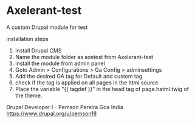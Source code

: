 # Axelerant-test
A custom Drupal module for test

installation steps

1. install Drupal CMS
2. Name the module folder as axetest from Axelerant-test
3. install the module from admin panel
4. Goto Admin > Configurations > Ga Config > adminsettings
5. Add the desired GA tag for Default and custom tag
6. check if the tag is applied on all pages in the html source
7. Place the variable "{{ tagdef }}" in the head tag of page.hatml.twig of the theme.

Drupal Developer I - Pemson Pereira
Goa India
https://www.drupal.org/u/pemson18

